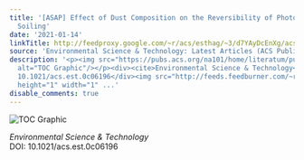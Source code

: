 ```yaml
---
title: '[ASAP] Effect of Dust Composition on the Reversibility of Photovoltaic Panel
  Soiling'
date: '2021-01-14'
linkTitle: http://feedproxy.google.com/~r/acs/esthag/~3/d7YAyDcEnXg/acs.est.0c06196
source: 'Environmental Science & Technology: Latest Articles (ACS Publications)'
description: '<p><img src="https://pubs.acs.org/na101/home/literatum/publisher/achs/journals/content/esthag/0/esthag.ahead-of-print/acs.est.0c06196/20210114/images/medium/es0c06196_0005.gif"
  alt="TOC Graphic"/></p><div><cite>Environmental Science & Technology</cite></div><div>DOI:
  10.1021/acs.est.0c06196</div><img src="http://feeds.feedburner.com/~r/acs/esthag/~4/d7YAyDcEnXg"
  height="1" width="1" ...'
disable_comments: true
---
```

<p><img src="https://pubs.acs.org/na101/home/literatum/publisher/achs/journals/content/esthag/0/esthag.ahead-of-print/acs.est.0c06196/20210114/images/medium/es0c06196_0005.gif" alt="TOC Graphic"/></p><div><cite>Environmental Science & Technology</cite></div><div>DOI: 10.1021/acs.est.0c06196</div><img src="http://feeds.feedburner.com/~r/acs/esthag/~4/d7YAyDcEnXg" height="1" width="1" ...